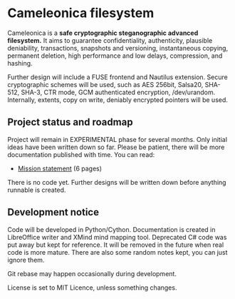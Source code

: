   Cameleonica filesystem
==========================

Cameleonica is a **safe cryptographic steganographic advanced filesystem.** It aims to guarantee confidentiality, authenticity, plausible deniability,
transactions, snapshots and versioning, instantaneous copying, permanent
deletion, high performance and low delays, compression, and hashing.

Further design will include a FUSE frontend and Nautilus extension. Secure cryptographic schemes will be used, such as AES 256bit, Salsa20, SHA-512, SHA-3, CTR mode, GCM authenticated encryption, /dev/urandom. Internally, extents, copy on write, deniably encrypted pointers will be used.

  Project status and roadmap
------------------------------

Project will remain in EXPERIMENTAL phase for several months. Only initial ideas have been written down so far. Please be patient, there will be more documentation published with time. You can read:

- [Mission statement](https://github.com/arekbulski/Cameleonica/blob/master/documentation/mission.pdf) (6 pages)

There is no code yet. Further designs will be written down before anything runnable is created. 

  Development notice
----------------------

Code will be developed in Python/Cython. Documentation is created in LibreOffice writer and XMind mind mapping tool. Deprecated C# code was put away but kept for reference. It will be removed in the future when real code is more mature. There are also some random notes kept, you can just ignore them.

Git rebase may happen occasionally during development.

License is set to MIT Licence, unless something changes.

